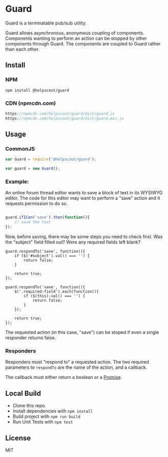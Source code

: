 # Guard

Guard is a terminatable pub/sub utility.

Guard allows asynchronous, anonymous coupling of components. Components wanting to perform an action can be stopped by other components through Guard. The components are coupled to Guard rather than each other.

## Install

### NPM
`npm install @helpscout/guard`

### CDN (npmcdn.com)

```javascript
https://npmcdn.com/helpscout/guard/dist/guard.js
https://npmcdn.com/helpscout/guard/dist/guard.min.js
```

## Usage

### CommonJS

```javascript
var Guard = require('@helpscout/guard');

var guard = new Guard();
```

### Example:

An online forum thread editor wants to save a block of text in its WYSIWYG editor. The code for this editor may want to perform a "save" action and it requests permission to do so.

```javascript

guard.ifICan('save').then(function(){
    // save the text
});
```

Now, before saving, there may be some steps you need to check first. Was the "subject" field filled out? Were any required fields left blank?

```
guard.respondTo('save', function(){
    if ($('#subject').val() === '') {
        return false;
    }

    return true;
});

guard.respondTo('save', function(){
    $('.required-field').each(function(){
        if ($(this).val() === '') {
            return false;
        }
    });

    return true;
});
```

The requested action (in this case, "save") can be stoped if even a single responder returns false.

### Responders

Responders must "respond to" a requested action. The two required parameters to `respondTo` are the name of the action, and a callback.

The callback must either return a boolean or a [Promise](https://promisesaplus.com).

## Local Build

- Clone this repo.
- Install dependencies with `npm install`
- Build project with `npm run build`
- Run Unit Tests with `npm test`

## License

MIT
